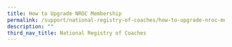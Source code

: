 ```yaml
---
title: How to Upgrade NROC Membership
permalink: /support/national-registry-of-coaches/how-to-upgrade-nroc-membership/
description: ""
third_nav_title: National Registry of Coaches
---
```

